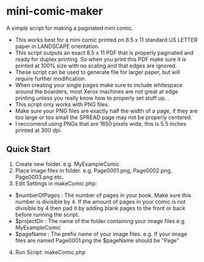 mini-comic-maker
================

A simple script for making a paginated mini comic.

- This works best for a mini comic printed on 8.5 x 11 standard US LETTER paper in LANDSCAPE orientation.
- This script outputs an exact 8.5 x 11 PDF that is properly paginated and ready for duplex printing. So when you print this PDF make sure it is printed at 100% size with no scaling and that edges are ignored.
- These script can be used to generate file for larger paper, but will require further modification.
- When creating your single pages make sure to include whitespace around the boarders, most Xerox machines are not great at edge printing unless you really know how to properly set stuff up. .
- This script only works with PNG files.
- Make sure your PNG files are exactly half the width of a page, if they are too large or too small the SPREAD page may not be properly centered.
- I reccomend using PNGs that are 1650 pixels wide, this is 5.5 inches printed at 300 dpi.


Quick Start
--------
1. Create new folder. e.g. MyExampleComic
2. Place image files in folder. e.g. Page0001.png, Page0002.png, Page0003.png etc.
3. Edit Settings in makeComic.php: 
  - $numberOfPages : The number of pages in your book. Make sure this number is divisible by 4. If the amount of pages in your comic is not divisible by 4 then pad it by adding blank pages to the front or back before running the script.
  - $projectDir : The name of the folder containing your image files e.g. MyExampleComic
  - $pageName : The prefix name of your image files. e.g. If your image files are named Page0001.png the $pageName should be "Page"
4. Run Script: makeComic.php
